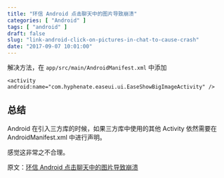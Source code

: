 ```yaml
---
title: "环信 Android 点击聊天中的图片导致崩溃"
categories: [ "Android" ]
tags: [ "android" ]
draft: false
slug: "link-android-click-on-pictures-in-chat-to-cause-crash"
date: "2017-09-07 10:01:00"
---
```


解决方法，在 `app/src/main/AndroidManifest.xml` 中添加
```
<activity android:name="com.hyphenate.easeui.ui.EaseShowBigImageActivity" />
```
## 总结
Android 在引入三方库的时候，如果三方库中使用的其他 Activity 依然需要在 AndroidManifest.xml 中进行声明。

感觉这非常之不合理。

原文：[环信 Android 点击聊天中的图片导致崩溃](http://www.sunzhongwei.com/android-ring-letter-click-on-the-pictures-in-chat-lead-to-collapse)